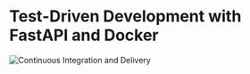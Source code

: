 # Test-Driven Development with FastAPI and Docker

![Continuous Integration and Delivery](https://github.com/kirill0720/fastapi-tdd-docker/workflows/Continuous%20Integration%20and%20Delivery/badge.svg?branch=main)